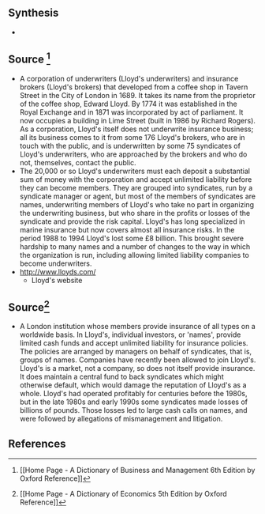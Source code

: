 ## Synthesis
- 
## Source [^1]
- A corporation of underwriters (Lloyd's underwriters) and insurance brokers (Lloyd's brokers) that developed from a coffee shop in Tavern Street in the City of London in 1689. It takes its name from the proprietor of the coffee shop, Edward Lloyd. By 1774 it was established in the Royal Exchange and in 1871 was incorporated by act of parliament. It now occupies a building in Lime Street (built in 1986 by Richard Rogers). As a corporation, Lloyd's itself does not underwrite insurance business; all its business comes to it from some 176 Lloyd's brokers, who are in touch with the public, and is underwritten by some 75 syndicates of Lloyd's underwriters, who are approached by the brokers and who do not, themselves, contact the public.
- The 20,000 or so Lloyd's underwriters must each deposit a substantial sum of money with the corporation and accept unlimited liability before they can become members. They are grouped into syndicates, run by a syndicate manager or agent, but most of the members of syndicates are names, underwriting members of Lloyd's who take no part in organizing the underwriting business, but who share in the profits or losses of the syndicate and provide the risk capital. Lloyd's has long specialized in marine insurance but now covers almost all insurance risks. In the period 1988 to 1994 Lloyd's lost some $£ 8$ billion. This brought severe hardship to many names and a number of changes to the way in which the organization is run, including allowing limited liability companies to become underwriters.
- http://www.lloyds.com/
	- Lloyd's website
## Source[^2]
- A London institution whose members provide insurance of all types on a worldwide basis. In Lloyd's, individual investors, or 'names', provide limited cash funds and accept unlimited liability for insurance policies. The policies are arranged by managers on behalf of syndicates, that is, groups of names. Companies have recently been allowed to join Lloyd's. Lloyd's is a market, not a company, so does not itself provide insurance. It does maintain a central fund to back syndicates which might otherwise default, which would damage the reputation of Lloyd's as a whole. Lloyd's had operated profitably for centuries before the 1980s, but in the late 1980s and early 1990s some syndicates made losses of billions of pounds. Those losses led to large cash calls on names, and were followed by allegations of mismanagement and litigation.
## References

[^1]: [[Home Page - A Dictionary of Business and Management 6th Edition by Oxford Reference]]
[^2]: [[Home Page - A Dictionary of Economics 5th Edition by Oxford Reference]]